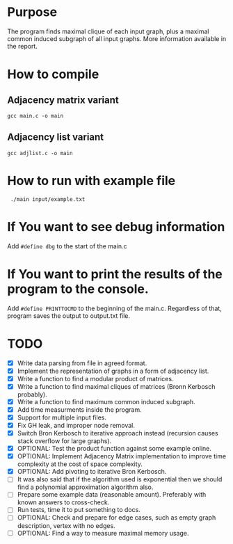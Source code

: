 # Purpose

The program finds maximal clique of each input graph, plus a maximal common induced subgraph of all input graphs. More information available in the report.

# How to compile

## Adjacency matrix variant

`gcc main.c -o main`

## Adjacency list variant

`gcc adjlist.c -o main`

# How to run with example file

` ./main input/example.txt`

# If You want to see debug information

Add `#define dbg` to the start of the main.c

# If You want to print the results of the program to the console.

Add `#define PRINTTOCMD` to the beginning of the main.c. Regardless of that, program saves the output to output.txt file.

# TODO

- [x] Write data parsing from file in agreed format.
- [x] Implement the representation of graphs in a form of adjacency list.
- [x] Write a function to find a modular product of matrices.
- [x] Write a function to find maximal cliques of matrices (Bronn Kerbosch probably).
- [x] Write a function to find maximum common induced subgraph.
- [x] Add time measurments inside the program.
- [x] Support for multiple input files.
- [x] Fix GH leak, and improper node removal.
- [x] Switch Bron Kerbosch to iterative approach instead (recursion causes stack overflow for large graphs).
- [x] OPTIONAL: Test the product function against some example online.
- [x] OPTIONAL: Implement Adjacency Matrix implementation to improve time complexity at the cost of space complexity.
- [x] OPTIONAL: Add pivoting to iterative Bron Kerbosch.
- [ ] It was also said that if the algorithm used is exponential then we should find a polynomial approximation algorithm also.
- [ ] Prepare some example data (reasonable amount). Preferably with known answers to cross-check.
- [ ] Run tests, time it to put something to docs.
- [ ] OPTIONAL: Check and prepare for edge cases, such as empty graph description, vertex with no edges.
- [ ] OPTIONAL: Find a way to measure maximal memory usage.
